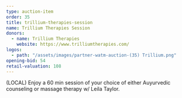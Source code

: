 ```yaml
---
type: auction-item
order: 35
title: trillium-therapies-session
name: Trillium Therapies Session
donors:
  - name: Trillium Therapies
    website: https://www.trilliumtherapies.com/
logos:
  - path: "/assets/images/partner-watm-auction-(35) Trillium.png"
opening-bid: 54
retail-valuation: 108
---
```


(LOCAL) Enjoy a 60 min session of your choice of either Auyurvedic counseling or massage therapy w/ Leila Taylor.
